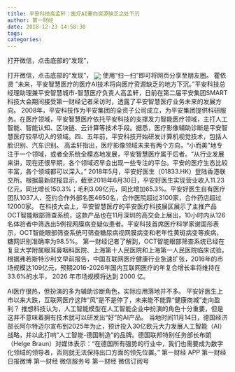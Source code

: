 ```yaml
---
title: 平安科技高孟轩：医疗AI要向资源缺乏之处下沉
author: 第一财经
date: 2018-12-23 14:58:30
tags: 
categories: 
---
```

打开微信，点击底部的“发现”，
<!-- more -->
打开微信，点击底部的“发现”，
<img align="center" border="0" src="https://imgcdn.yicai.com/uppics/images/2018/12/4b89afe4aab99960027691888f6312c8.jpg" />
使用“扫一扫”即可将网页分享至朋友圈。
瞿依贤
“未来，平安智慧医疗的医疗AI技术将向医疗资源缺乏的地方下沉。”平安科技总经理助理兼平安智慧城市-智慧医疗负责人高孟轩，日前在第二届平安集团SMART科技大会期间接受第一财经记者采访时，透露了平安智慧医疗业务未来的发展方向。
2008年，平安科技作为平安集团的全资子公司成立，为平安集团提供科研服务。在医疗领域，平安智慧医疗依托平安科技的支撑发力智能医疗领域，主打人工智能、智能认知、区块链、云计算等技术手段。据悉，医疗影像辅助诊断是平安智慧医疗较早切入的领域。四、五年前，平安科技开始研发计算机视觉技术，包括人脸识别、汽车识别。
高孟轩指出，医疗影像领域未来有两个方向，“小而美”地专注于一个领域，或者全系统全模态地发展，平安智慧医疗属于后者。“从行业发展来讲，现在还很早期，各个领域迟早会出现一些专注的平台。平安的医疗生态比较丰富，各个领域都可以深入。”
2018年5月，平安好医生（01833.HK）登陆香港联交所。根据最新财报显示，截至2018年6月30日，平安好医生实现营业收入11.23亿元，同比增长150.3%；毛利3.09亿元，同比增加65.3%。平安好医生自有医疗团队1037人、签约合作外部名医4650名，合作医院超过3100家，合作药店超过12000家。
在科技大会上，平安智慧医疗的平安医疗科技展区展示了主推产品OCT智能眼部筛查系统，这款产品也在11月深圳的高交会上展出，10小时内从126名体验者中筛选出5例视网膜病变疑似患者。平安科技首席医疗科学家谢国彤表示，OCT智能眼部筛查系统可筛查糖尿病视网膜病变和老年性黄斑病变等疾病，糖网识别准确率为98.5%。
第一财经记者了解到，OCT智能眼部筛查系统已经在复旦大学附属眼耳鼻咽科医院、上海第十人民医院和上海第一人民医院临床试验。
根据弗若斯特沙利文早前报告，中国互联网医疗健康行业急速扩张，2016年的市场规模达109亿元，预期2016-2026年国内互联网医疗的年复合增长率将维持在 33.6%的水平， 2026 年市场规模将达到 2000 亿。
 
 
AI医疗很热，但扮演的多为辅助诊断角色，实际应用落地并不多。
平安好医生上市以来大跌，互联网医疗这阵“风”是不是停了，未来能不能靠“健康商城”走向盈利？
推想科技认为，人工智能模型在人工智能企业中扮演的角色十分重要，但是这并不意味着拥有技术就可以研发出“好”的AI产品。
当地时间11月14日，德国经济部长阿尔特迈尔宣布到2025年为止，预计投入30亿欧元大力发展人工智能（AI）战略，并以此打响“人工智能-德国制造”的品牌。德国联邦特别任务部长布朗（Helge Braun）对媒体表示：“在德国所有强势的行业中，我们也需要成为数字化领域的领导者，否则就无法保持出口方面的领先位置。”
第一财经
APP
第一财经
日报微博
第一财经
微信服务号
第一财经
微信订阅号
